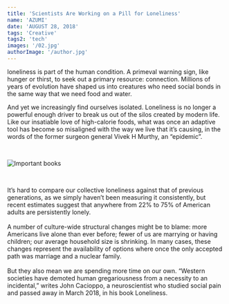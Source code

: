 ```yaml
---
title: 'Scientists Are Working on a Pill for Loneliness'
name: 'AZUMI'
date: 'AUGUST 28, 2018'
tags: 'Creative'
tags2: 'tech'
images: '/02.jpg'
authorImage: '/author.jpg'
---
```


loneliness is part of the human condition. A primeval warning sign, like hunger or thirst, to seek out a primary resource: connection. Millions of years of evolution have shaped us into creatures who need social bonds in the same way that we need food and water.

And yet we increasingly find ourselves isolated. Loneliness is no longer a powerful enough driver to break us out of the silos created by modern life. Like our insatiable love of high-calorie foods, what was once an adaptive tool has become so misaligned with the way we live that it’s causing, in the words of the former surgeon general Vivek H Murthy, an “epidemic”.

<br>

![Important books](/01.jpg)

<br>

It’s hard to compare our collective loneliness against that of previous generations, as we simply haven’t been measuring it consistently, but recent estimates suggest that anywhere from 22% to 75% of American adults are persistently lonely. 
<br>
<br>
A number of culture-wide structural changes might be to blame: more Americans live alone than ever before; fewer of us are marrying or having children; our average household size is shrinking. In many cases, these changes represent the availability of options where once the only accepted path was marriage and a nuclear family. 
<br>
<br>
But they also mean we are spending more time on our own. “Western societies have demoted human gregariousness from a necessity to an incidental,” writes John Cacioppo, a neuroscientist who studied social pain and passed away in March 2018, in his book Loneliness.
